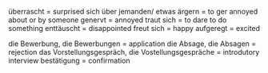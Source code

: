 überrascht = surprised 
sich über jemanden/ etwas ärgern = to ger annoyed about or by someone
genervt = annoyed
traut sich = to dare to do something 
enttäuscht = disappointed
freut sich = happy 
aufgeregt = excited

die Bewerbung, die Bewerbungen = application
die Absage, die Absagen = rejection 
das Vorstellungsgespräch, die Vostellungsgespräche = introdutory interview
bestätigung = confirmation